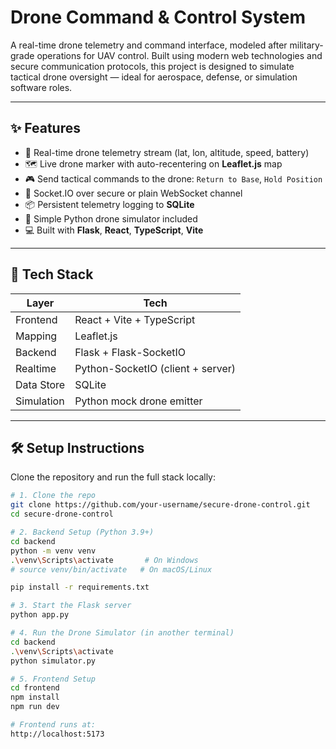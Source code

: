 # Drone Command & Control System

A real-time drone telemetry and command interface, modeled after military-grade operations for UAV control. Built using modern web technologies and secure communication protocols, this project is designed to simulate tactical drone oversight — ideal for aerospace, defense, or simulation software roles.

---

## ✨ Features

- 📡 Real-time drone telemetry stream (lat, lon, altitude, speed, battery)
- 🗺️ Live drone marker with auto-recentering on **Leaflet.js** map
- 🎮 Send tactical commands to the drone: `Return to Base`, `Hold Position`
- 🔐 Socket.IO over secure or plain WebSocket channel
- 📦 Persistent telemetry logging to **SQLite**
- 🧠 Simple Python drone simulator included
- 💻 Built with **Flask**, **React**, **TypeScript**, **Vite**

---

## 🧰 Tech Stack

| Layer       | Tech                          |
|-------------|-------------------------------|
| Frontend    | React + Vite + TypeScript     |
| Mapping     | Leaflet.js                    |
| Backend     | Flask + Flask-SocketIO        |
| Realtime    | Python-SocketIO (client + server)
| Data Store  | SQLite                        |
| Simulation  | Python mock drone emitter     |

---

## 🛠️ Setup Instructions

Clone the repository and run the full stack locally:

```bash
# 1. Clone the repo
git clone https://github.com/your-username/secure-drone-control.git
cd secure-drone-control

# 2. Backend Setup (Python 3.9+)
cd backend
python -m venv venv
.\venv\Scripts\activate       # On Windows
# source venv/bin/activate   # On macOS/Linux

pip install -r requirements.txt

# 3. Start the Flask server
python app.py

# 4. Run the Drone Simulator (in another terminal)
cd backend
.\venv\Scripts\activate
python simulator.py

# 5. Frontend Setup
cd frontend
npm install
npm run dev

# Frontend runs at:
http://localhost:5173

